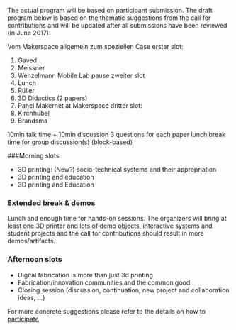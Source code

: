 The actual program will be based on participant submission. The draft program below is based on the thematic suggestions from the call for contributions and will be updated after all submissions have been reviewed (in June 2017):

Vom Makerspace allgemein zum speziellen Case
erster slot:
1. Gaved
2. Meissner
3. Wenzelmann Mobile Lab
pause
zweiter slot
4. Lunch
5. Rüller
6. 3D Didactics (2 papers)
7. Panel Makernet at Makerspace
dritter slot:
7. Kirchhübel
8. Brandsma


10min talk time + 10min discussion
3 questions for each paper
lunch break
time for group discussion(s) (block-based) 


###Morning slots

* 3D printing: (New?) socio-technical systems and their appropriation
* 3D printing and education
* 3D printing and Education

### Extended break & demos

Lunch and enough time for hands-on sessions. The organizers will bring at least one 3D printer and lots of demo objects, interactive systems and student projects and the call for contributions should result in more demos/artifacts.


### Afternoon slots

* Digital fabrication is more than just 3d printing
* Fabrication/innovation communities and the common good
* Closing session (discussion, continuation, new project and collaboration ideas, ...)

For more concrete suggestions please refer to the details on how to [participate](/participate)
